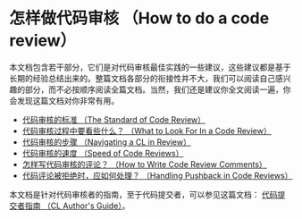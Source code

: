 # 怎样做代码审核 （How to do a code review）

本文档包含若干部分，它们是对代码审核最佳实践的一些建议，这些建议都是基于长期的经验总结出来的。整篇文档各部分的衔接性并不大，我们可以阅读自己感兴趣的部分，而不必按顺序阅读全篇文档。当然，我们还是建议你全文阅读一遍，你会发现这篇文档对你非常有用。

-   [代码审核的标准 （The Standard of Code Review）](standard.md)
-   [代码审核过程中要看些什么？ （What to Look For In a Code Review）](looking-for.md)
-   [代码审核的步骤 （Navigating a CL in Review）](navigate.md)
-   [代码审核的速度 （Speed of Code Reviews）](speed.md)
-   [怎样写代码审核的评论？ （How to Write Code Review Comments）](comments.md)
-   [代码评论被拒绝时，应如何处理？ （Handling Pushback in Code Reviews）](pushback.md)

本文档是针对代码审核者的指南，至于代码提交者，可以参见这篇文档： [代码提交者指南 （CL Author's Guide）](../developer/)。
